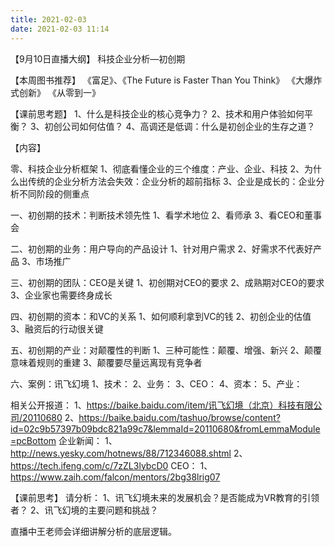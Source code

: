 ```yaml
---
title: 2021-02-03
date: 2021-02-03 11:14
---
```

【9月10日直播大纲】
科技企业分析—初创期

【本周图书推荐】
《富足》、《The Future is Faster Than You Think》
《大爆炸式创新》
《从零到一》

【课前思考题】
1、什么是科技企业的核心竞争力？
2、技术和用户体验如何平衡？
3、初创公司如何估值？
4、高调还是低调：什么是初创企业的生存之道？

【内容】

零、科技企业分析框架
1、彻底看懂企业的三个维度：产业、企业、科技
2、为什么出传统的企业分析方法会失效：企业分析的超前指标
3、企业是成长的：企业分析不同阶段的侧重点

一、初创期的技术：判断技术领先性
1、看学术地位
2、看师承
3、看CEO和董事会

二、初创期的业务：用户导向的产品设计
1、针对用户需求
2、好需求不代表好产品
3、市场推广

三、初创期的团队：CEO是关键
1、初创期对CEO的要求
2、成熟期对CEO的要求
3、企业家也需要终身成长

四、初创期的资本：和VC的关系
1、如何顺利拿到VC的钱
2、初创企业的估值
3、融资后的行动很关键

五、初创期的产业：对颠覆性的判断
1、三种可能性：颠覆、增强、新兴
2、颠覆意味着规则的重建
3、颠覆要尽量远离现有竞争者

六、案例：讯飞幻境
1、技术：
2、业务：
3、CEO：
4、资本：
5、产业：

相关公开报道：
1、https://baike.baidu.com/item/讯飞幻境（北京）科技有限公司/20110680
2、https://baike.baidu.com/tashuo/browse/content?id=02c9b57397b09bdc821a99c7&lemmaId=20110680&fromLemmaModule=pcBottom
企业新闻：
1、http://news.yesky.com/hotnews/88/712346088.shtml
2、https://tech.ifeng.com/c/7zZL3lybcD0
CEO：
1、
https://www.zaih.com/falcon/mentors/2bg38lrig07

【课前思考】
请分析：
1、讯飞幻境未来的发展机会？是否能成为VR教育的引领者？
2、讯飞幻境的主要问题和挑战？

直播中王老师会详细讲解分析的底层逻辑。

